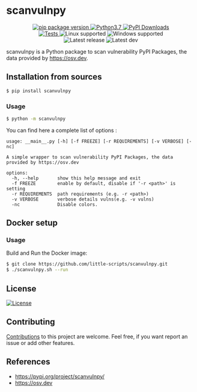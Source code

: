 # scanvulnpy

<div align="center">
  <a target="_blank" rel="noopener noreferrer" href="https://pypi.org/project/scanvulnpy" title="">
    <img  alt="pip package version" src="https://img.shields.io/pypi/v/scanvulnpy?color=informational">
  </a>
  <a target="_blank" rel="noopener noreferrer" href="https://pypi.org/project/scanvulnpy" title="">
    <img alt="Python3.7" src="https://img.shields.io/badge/Python-3.7+-informational">
  </a>
  <a target="_blank" rel="noopener noreferrer" href="https://pypi.org/project/scanvulnpy" title="">
    <img  alt="PyPI Downloads" src="https://img.shields.io/pypi/dm/scanvulnpy.svg?label=PyPI%20downloads">
  </a>
  <br>
  <a target="_blank" rel="noopener noreferrer" href="https://github.com/little-scripts/scanvulnpy/actions/workflows/tests.yml/badge.svg?branch=main" title="">
    <img alt="Tests" src="https://github.com/little-scripts/scanvulnpy/actions/workflows/tests.yml/badge.svg?branch=main">
  </a>
  <img alt="Linux supported" src="https://img.shields.io/badge/linux-supported-success">
  <img alt="Windows supported" src="https://img.shields.io/badge/windows-supported-success">
  <br>
  <img alt="Latest release" src="https://img.shields.io/github/last-commit/little-scripts/scanvulnpy/main?label=latest%20release">
  <img alt="Latest dev" src="https://img.shields.io/github/last-commit/little-scripts/scanvulnpy/dev?label=latest%20dev">
  <br>
</div>


scanvulnpy is a Python package to scan vulnerability PyPI Packages, the data provided by https://osv.dev.


## Installation from sources
```sh
$ pip install scanvulnpy
```

### Usage
```sh
$ python -m scanvulnpy
```

You can find here a complete list of options :

```
usage: __main__.py [-h] [-f FREEZE] [-r REQUIREMENTS] [-v VERBOSE] [-nc]

A simple wrapper to scan vulnerability PyPI Packages, the data provided by https://osv.dev

options:
  -h, --help       show this help message and exit
  -f FREEZE        enable by default, disable if '-r <path>' is setting
  -r REQUIREMENTS  path requirements (e.g. -r <path>)
  -v VERBOSE       verbose details vulns(e.g. -v vulns)
  -nc              Disable colors.
```

## Docker setup

### Usage
Build and Run the Docker image:

```sh
$ git clone https://github.com/little-scripts/scanvulnpy.git
$ ./scanvulnpy.sh --run
```

## License
[![License](https://img.shields.io/badge/license-Apache%202.0-blue.svg)](https://github.com/little-scripts/scanvulnpy/blob/main/LICENSE)


## Contributing
[Contributions](./CONTRIBUTING.md) to this project are welcome. Feel free, if you want report an issue or add other features.


## References
- https://pypi.org/project/scanvulnpy/
- https://osv.dev
